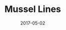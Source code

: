 ---
title: Mussel Lines
caption: A worker cuts seaweed from the mussel lines
location: Yell, UK
slug: /1705002
date: 2017-05-02
featuredImage: ./images/mussel-farming-5.jpg
tags: ["Aquaculture", "Mussels", "Mussel Boat", "Shetland", "UK"]
category: gallery
subject: In Action
---